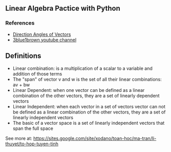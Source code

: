## Linear Algebra Pactice with Python

### References
- [Direction Angles of Vectors](http://www.softschools.com/math/pre_calculus/direction_angles_of_vectors/)
- [3blue1brown youtube channel](https://www.youtube.com/channel/UCYO_jab_esuFRV4b17AJtAw)


## Definitions
- Linear combination: is a multiplication of a scalar to a variable and addition of those terms
- The "span" of vector v and w is the set of all their linear combinations: av + bw
- Linear Dependent: when one vector can be defined as a linear combination of the other vectors, they are a set of linearly dependent vectors
- Linear Independent: when each vector in a set of vectors vector can not be defined as a linear combination of the other vectors, they are a set of linearly independent vectors
- The basic of a vector space is a set of linearly independent vectors that span the full space

See more at: https://sites.google.com/site/xodano/toan-hoc/ma-tran/li-thuyet/to-hop-tuyen-tinh

